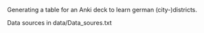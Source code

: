 Generating a table for an Anki deck to learn german (city-)districts.

Data sources in data/Data_soures.txt
